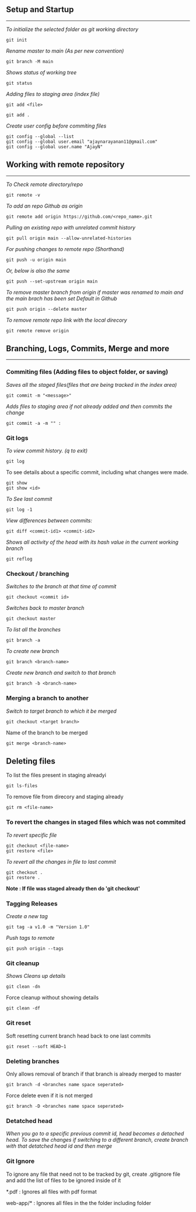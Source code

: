 ## Setup and Startup
---
*To initialize the selected folder as git working directory*
    
    git init 
*Rename master to main (As per new convention)*

    git branch -M main
*Shows status of working tree*

    git status
*Adding files to staging area (index file)*

    git add <file>

    git add .
*Create user config before commiting files*

    git config --global --list
    git config --global user.email "ajaynarayanan11@gmail.com"
    git config --global user.name "AjayN"


## Working with remote repository
---
*To Check remote directory/repo*

    git remote -v
*To add an repo Github as origin*

    git remote add origin https://github.com/<repo_name>.git
*Pulling an existing repo with unrelated commit history*
    
    git pull origin main --allow-unrelated-histories
*For pushing changes to remote repo (Shorthand)*
    
    git push -u origin main
*Or, below is also the same*

    git push --set-upstream origin main
*To remove master branch from origin if master was renamed to main and the main brach has been set Default in Github*

    git push origin --delete master
*To remove remote repo link with the local direcory*
    
    git remote remove origin

## Branching, Logs, Commits, Merge and more
---
### Commiting files (Adding files to object folder, or saving)
*Saves all the staged files(files that are being tracked in the index area)*

    git commit -m "<message>"
*Adds files to staging area if not already added and then commits the change*

    git commit -a -m "" : 

### Git logs

*To view commit history. (q to exit)*

    git log 
To see details about a specific commit, including what changes were made.

    git show 
    git show <id>
*To See last commit*

    git log -1

*View differences between commits:*

    git diff <commit-id1> <commit-id2>

*Shows all activity of the head with its hash value in the current working branch*

    git reflog

### Checkout / branching

*Switches to the branch at that time of commit*

    git checkout <commit id>

*Switches back to master branch*

    git checkout master
*To list all the branches*

    git branch -a
*To create new branch*

    git branch <branch-name>

*Create new branch and switch to that branch*

    git branch -b <branch-name>

### Merging a branch to another

*Switch to target branch to which it be merged*

    git checkout <target branch>
Name of the branch to be merged

    git merge <branch-name>

## Deleting files

To list the files present in staging alreadyi

    git ls-files
To remove file from direcory and staging already

    git rm <file-name>

### To revert the changes in staged files which was not commited

*To revert specific file*

    git checkout <file-name>
    git restore <file>
*To revert all the changes in file to last commit*

    git checkout .
    git restore .
**Note : If file was staged already then  do 'git checkout'**

### Tagging Releases

*Create a new tag*

    git tag -a v1.0 -m "Version 1.0"

*Push tags to remote*

    git push origin --tags

### Git cleanup

*Shows Cleans up details*

    git clean -dn 
Force cleanup without showing details

    git clean -df

### Git reset

Soft resetting current branch head back to one last commits

    git reset --soft HEAD~1

### Deleting branches

Only allows removal of branch if that branch is already merged to master

    git branch -d <branches name space seperated>
Force delete even if it is not merged

    git branch -D <branches name space seperated>

### Detatched head

*When you go to a specific previous commit id, head becomes a detached head.
To save the changes if switching to a different branch, create branch with that detatched head id and then merge*

### Git Ignore

To ignore any file that need not to be tracked by git, create .gitignore file and add the list of files to be ignored inside of it

*.pdf :  Ignores all files with pdf format

web-app/* : Ignores all files in the the folder including folder

